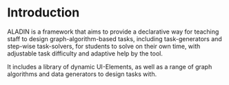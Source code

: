 # Introduction

ALADIN is a framework that aims to provide a declarative way for teaching staff to design graph-algorithm-based tasks, including task-generators and step-wise task-solvers, for students to solve on their own time, with adjustable task difficulty and adaptive help by the tool.

It includes a library of dynamic UI-Elements, as well as a range of graph algorithms and data generators to design tasks with.
